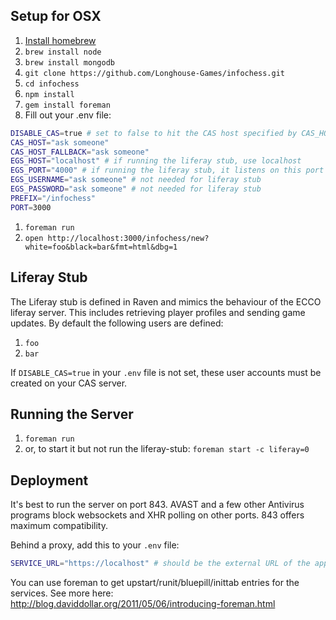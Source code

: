 Setup for OSX
-------------


1. [Install homebrew](http://brew.sh/)
1. `brew install node`
1. `brew install mongodb`
1. `git clone https://github.com/Longhouse-Games/infochess.git`
1. `cd infochess`
1. `npm install`
1. `gem install foreman`
1. Fill out your .env file:

```sh
DISABLE_CAS=true # set to false to hit the CAS host specified by CAS_HOST and CAS_HOST_FALLBACK
CAS_HOST="ask someone"
CAS_HOST_FALLBACK="ask someone"
EGS_HOST="localhost" # if running the liferay stub, use localhost
EGS_PORT="4000" # if running the liferay stub, it listens on this port
EGS_USERNAME="ask someone" # not needed for liferay stub
EGS_PASSWORD="ask someone" # not needed for liferay stub
PREFIX="/infochess"
PORT=3000
```
1. `foreman run`
1. `open http://localhost:3000/infochess/new?white=foo&black=bar&fmt=html&dbg=1`

Liferay Stub
------------

The Liferay stub is defined in Raven and mimics the behaviour of the ECCO liferay server. This includes retrieving player profiles and sending game updates. By default the following users are defined:
1. `foo`
1. `bar`

If `DISABLE_CAS=true` in your `.env` file is not set, these user accounts must be created on your CAS server.

Running the Server
------------------

1. `foreman run`
1. or, to start it but not run the liferay-stub: `foreman start -c liferay=0`

Deployment
----------

It's best to run the server on port 843. AVAST and a few other Antivirus programs block websockets and XHR polling on other ports. 843 offers maximum compatibility.

Behind a proxy, add this to your `.env` file:

```sh
SERVICE_URL="https://localhost" # should be the external URL of the app
```

You can use foreman to get upstart/runit/bluepill/inittab entries for the services. See more here: http://blog.daviddollar.org/2011/05/06/introducing-foreman.html

